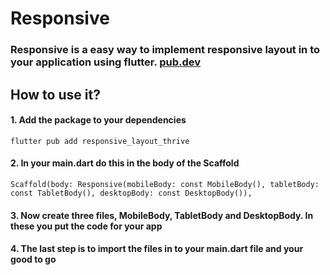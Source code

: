 # Responsive
### Responsive is a easy way to implement responsive layout in to your application using flutter. [pub.dev](https://pub.dev/packages/responsive_layout_thrive)

## How to use it?

#### 1. Add the package to your dependencies
``flutter pub add responsive_layout_thrive``
#### 2. In your main.dart do this in the body of the Scaffold
``Scaffold(body: Responsive(mobileBody: const MobileBody(), tabletBody: const TabletBody(), desktopBody: const DesktopBody()),``

#### 3. Now create three files, MobileBody, TabletBody and DesktopBody. In these you put the code for your app

#### 4. The last step is to import the files in to your main.dart file and your good to go

